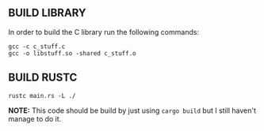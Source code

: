 

## BUILD LIBRARY
In order to build the C library run the following commands:

```
gcc -c c_stuff.c
gcc -o libstuff.so -shared c_stuff.o
````

## BUILD RUSTC

```
rustc main.rs -L ./
```

**NOTE:** This code should be build by just using ```cargo build``` but I still haven't manage to do it.
